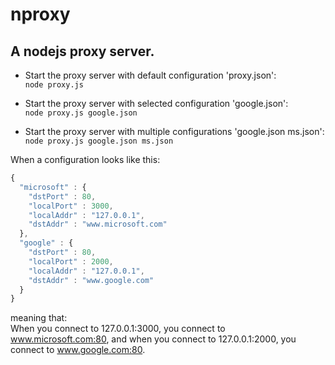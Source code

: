 nproxy
======

A nodejs proxy server.
------

* Start the proxy server with default configuration 'proxy.json':  
`node proxy.js`

* Start the proxy server with selected configuration 'google.json':  
`node proxy.js google.json`

* Start the proxy server with multiple configurations 'google.json ms.json':  
`node proxy.js google.json ms.json`

When a configuration looks like this:
```js
{
  "microsoft" : {
    "dstPort" : 80,
    "localPort" : 3000,
    "localAddr" : "127.0.0.1",
    "dstAddr" : "www.microsoft.com"
  },
  "google" : {
    "dstPort" : 80,
    "localPort" : 2000,
    "localAddr" : "127.0.0.1",
    "dstAddr" : "www.google.com"
  }
}
```

meaning that:  
When you connect to 127.0.0.1:3000, you connect to www.microsoft.com:80, and when you connect to 127.0.0.1:2000, you connect to www.google.com:80.